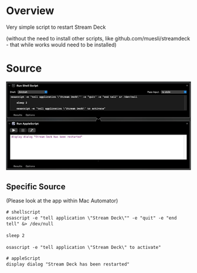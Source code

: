 # Overview

Very simple script to restart Stream Deck

(without the need to install other scripts,
like github.com/muesli/streamdeck - that while works
would need to be installed)

# Source

![Source Code Screenshot](./img/Automator.jpg)

## Specific Source

(Please look at the app within Mac Automator)

```
# shellscript
osascript -e "tell application \"Stream Deck\"" -e "quit" -e "end tell" &> /dev/null

sleep 2

osascript -e "tell application \"Stream Deck\" to activate"
```

```
# appleScript
display dialog "Stream Deck has been restarted"
```
